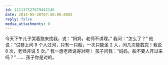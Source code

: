```yaml
---
id: 111137527879442146
date: 2014-05-20T07:50:00.000Z
reply: false
media_attachments: 0
---
```


今天下午儿子哭着跑来找我，说：“妈妈，老师不讲理。” 我问：“怎么了？” 他说：“试卷上问 9 个人过河，只有一只船，一次只能坐 2 人，问几次能载完！我说 8 次，老师非说 5 次。” 我一想老师说得对啊！ 孩子问我：“妈妈，船不要人开过来吗？” …… 孩子你是对的。

